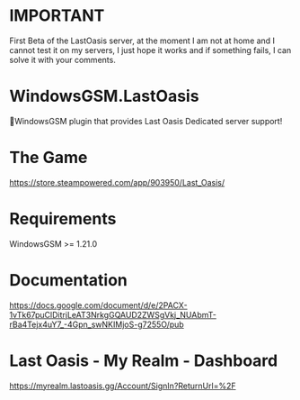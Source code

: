 # IMPORTANT
First Beta of the LastOasis server, at the moment I am not at home and I cannot test it on my servers, I just hope it works and if something fails, I can solve it with your comments.

# WindowsGSM.LastOasis
🧩WindowsGSM plugin that provides Last Oasis Dedicated server support!

# The Game
https://store.steampowered.com/app/903950/Last_Oasis/

# Requirements
WindowsGSM >= 1.21.0

# Documentation 
https://docs.google.com/document/d/e/2PACX-1vTk67puClDitrjLeAT3NrkgGQAUD2ZWSgVkj_NUAbmT-rBa4Tejx4uY7_-4Gpn_swNKIMjoS-g7255O/pub

# Last Oasis - My Realm - Dashboard
https://myrealm.lastoasis.gg/Account/SignIn?ReturnUrl=%2F

